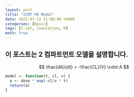 ```yaml
---
layout: post
title: "2CMT PK Model"
date: 2025-07-12 21:00:00 +0900
categories: [Basic]
tags: [2-cmt, simulation, R]
math: true
---
```


## 이 포스트는 2 컴파트먼트 모델을 설명합니다.

<!--more-->
$$
\frac{dA}{dt} = -\frac{CL}{V} \cdot A
$$

```r
model <- function(t, cl, v) {
  a <- dose * exp(-cl/v * t)
  return(a)
}
```